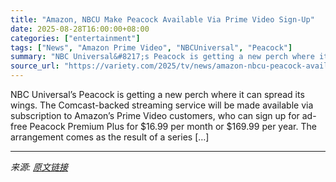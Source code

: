 ```yaml
---
title: "Amazon, NBCU Make Peacock Available Via Prime Video Sign-Up"
date: 2025-08-28T16:00:00+08:00
categories: ["entertainment"]
tags: ["News", "Amazon Prime Video", "NBCUniversal", "Peacock"]
summary: "NBC Universal&#8217;s Peacock is getting a new perch where it can spread its wings. The Comcast-backed streaming service will be made available via subscription to Amazon&#8217;s Prime Video customers"
source_url: "https://variety.com/2025/tv/news/amazon-nbcu-peacock-available-prime-video-subscription-1236500831/"
---
```


NBC Universal&#8217;s Peacock is getting a new perch where it can spread its wings. The Comcast-backed streaming service will be made available via subscription to Amazon&#8217;s Prime Video customers, who can sign up for ad-free Peacock Premium Plus for $16.99 per month or $169.99 per year. The arrangement comes as the result of a series [&#8230;]

---

*来源: [原文链接](https://variety.com/2025/tv/news/amazon-nbcu-peacock-available-prime-video-subscription-1236500831/)*
